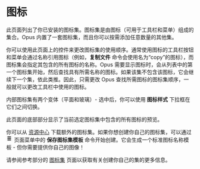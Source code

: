 # 图标

此页面列出了你已安装的图标集。图标集是由图标（可用于工具栏和菜单）组成的集合。Opus 内置了一套图标集，而且你可以按需添加任意数量的其他集。

你可以使用此页面上的控件来更改图标集的使用顺序。通常使用图标的工具栏按钮和菜单会通过名称引用图标（例如，**复制文件** 命令会使用名为“copy”的图标），而图标集会指定其包含的所有图标的名称。Opus 需要显示图标时，会从列表中的第一个图标集开始，然后查找具有所需名称的图标。如果该集不包含该图标，它会继续下一个集，依此类推。因此，只需更改 Opus 查找所需图标的图标集顺序，一般就可以更改工具栏中使用的图标。

内部图标集有两个变体（平面和玻璃）- 选中后，你可以使用 **图标样式** 下拉框在它们之间切换。

此页面的底部部分显示了当前选定图标集中包含的所有图标的预览。

你可以从 [资源中心](https://resource.dopus.com/c/downloads/icons) 下载额外的图标集。如果你想创建你自己的图标集，可以通过 ![](/Manual/images/media/13/prefs_menu.png) 页面菜单中的 **保存图标集模板** 命令开始创建。它会生成一个标准图标名称模板 - 但你需要提供你自己的图像！

请参阅参考部分的 [图标集](/Manual/reference/icon_sets/README.zh.md) 页面以获取有关创建你自己的集的更多信息。